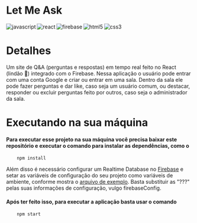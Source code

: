 # Let Me Ask
<img align="left" alt="javascript" src="https://img.shields.io/badge/-javascript-F7DF1E?logo=javascript&logoColor=3e3e3e&style=for-the-badge" />
<img align="left" alt="react" src="https://img.shields.io/badge/react%20-%2320232a.svg?&style=for-the-badge&logo=react&logoColor=%2361DAFB" />
<img align="left" alt="firebase" src="https://img.shields.io/badge/firebase-FFCA28?logo=firebase&logoColor=black&style=for-the-badge" />
<img align="left" alt="html5" src="https://img.shields.io/badge/-html5-E34F26?logo=html5&logoColor=white&style=for-the-badge" />
<img align="left" alt="css3" src="https://img.shields.io/badge/-css3-1572B6?logo=css3&logoColor=white&style=for-the-badge" />
<br>

# Detalhes

Um site de Q&A (perguntas e respostas) em tempo real feito no React (lindão 💖) integrado com o Firebase. Nessa aplicação o usuário pode entrar com uma conta Google e criar ou entrar em uma sala. Dentro da sala ele pode fazer perguntas e dar like, caso seja um usuário comum, ou destacar, responder ou excluir perguntas feito por outros, caso seja o administrador da sala.
<br>

# Executando na sua máquina
#### Para executar esse projeto na sua máquina você precisa baixar este repositório e executar o comando para instalar as dependências, como o
        npm install
  
Além disso é necessário configurar um Realtime Database no [Firebase](https://firebase.google.com/) e setar as variáveis de configuração do seu projeto como variáveis de ambiente, conforme mostra o [arquivo de exemplo](https://github.com/Scalibacon/nlw-letmeask/blob/master/.env.example). Basta substituir as "???" pelas suas informações de configuração, vulgo firebaseConfig.

#### Após ter feito isso, para executar a aplicação basta usar o comando
        npm start
